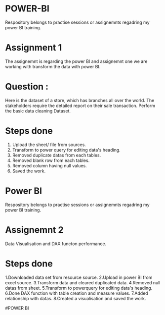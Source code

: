 # POWER-BI
Respository belongs to practise sessions or assignemnts regadring my power BI training.

# Assignment 1

The assignemnt is regarding the power BI and assignemnt one we are working with transform the data with power BI.
# Question :  

Here is the dataset of a store, which has branches all over the world. The stakeholders require the detailed report on their sale transaction. Perform the basic data cleaning Dataset.

# Steps done

1. Upload the sheet/ file from sources.
2. Transform to power query for editing data's heading.
3. Removed duplicate datas from each tables.
4. Removed blank row from each tables.
5. Removed column having null values.
6. Saved the work.

# Power BI 
Respository belongs to practise sessions or assignemnts regadring my power BI training.

# Assignemnt 2

Data Visualisation and DAX functon performance.

# Steps done

1.Downloaded data set from resource source. 
2.Upload in power BI from excel source. 
3.Transform data and cleared duplicated data.
4.Removed null datas from sheet. 
5.Transform to powerquery for editing data's heading. 
6.Done DAX function with table creation and measure values. 
7.Added relationship with datas. 
8.Created a visualisation and saved the work.


#POWER BI

